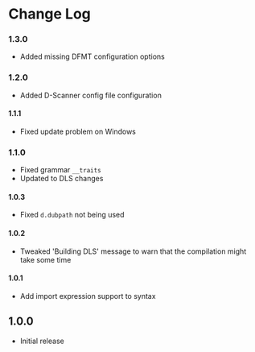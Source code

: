 # Change Log

### 1.3.0
- Added missing DFMT configuration options

### 1.2.0
- Added D-Scanner config file configuration

#### 1.1.1
- Fixed update problem on Windows

### 1.1.0
- Fixed grammar `__traits`
- Updated to DLS changes

#### 1.0.3
- Fixed `d.dubpath` not being used

#### 1.0.2
- Tweaked 'Building DLS' message to warn that the compilation might take some time

#### 1.0.1
- Add import expression support to syntax

## 1.0.0
- Initial release